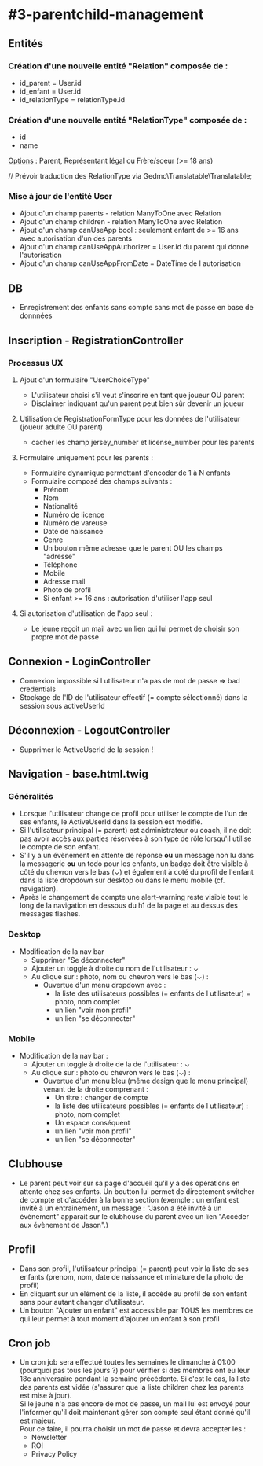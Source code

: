 # #3-parentchild-management

## Entités
### Création d'une nouvelle entité "Relation" composée de :  
- id_parent = User.id
- id_enfant = User.id
- id_relationType = relationType.id

### Création d'une nouvelle entité "RelationType" composée de :  
- id
- name  

<u>Options</u> : Parent, Représentant légal ou Frère/soeur (>= 18 ans)  

// Prévoir traduction des RelationType via Gedmo\Translatable\Translatable; 

### Mise à jour de l'entité User
- Ajout d'un champ parents - relation ManyToOne avec Relation
- Ajout d'un champ children - relation ManyToOne avec Relation
- Ajout d'un champ canUseApp bool : seulement enfant de >= 16 ans avec autorisation d'un des parents
- Ajout d'un champ canUseAppAuthorizer = User.id du parent qui donne l'autorisation
- Ajout d'un champ canUseAppFromDate = DateTime de l autorisation

## DB
-  Enregistrement des enfants sans compte sans mot de passe en base de donnnées

## Inscription - RegistrationController
### Processus UX

1. Ajout d'un formulaire "UserChoiceType"  
    - L'utilisateur choisi s'il veut s'inscrire en tant que joueur OU parent  
    - Disclaimer indiquant qu'un parent peut bien sûr devenir un joueur

2. Utilisation de RegistrationFormType pour les données de l'utilisateur (joueur adulte OU parent)
    - cacher les champ jersey_number et license_number pour les parents

3. Formulaire uniquement pour les parents :  
    - Formulaire dynamique permettant d'encoder de 1 à N enfants  
    - Formulaire composé des champs suivants :
        - Prénom
        - Nom
        - Nationalité
        - Numéro de licence
        - Numéro de vareuse
        - Date de naissance
        - Genre
        - Un bouton même adresse que le parent OU les champs "adresse"
        - Téléphone
        - Mobile
        - Adresse mail
        - Photo de profil
        - Si enfant >= 16 ans : autorisation d'utiliser l'app seul

4. Si autorisation d'utilisation de l'app seul :
   - Le jeune reçoit un mail avec un lien qui lui permet de choisir son propre mot de passe

## Connexion - LoginController

- Connexion impossible si l utilisateur n'a pas de mot de passe => bad credentials
- Stockage de l'ID de l'utilisateur effectif (= compte sélectionné) dans la session sous activeUserId

## Déconnexion - LogoutController

- Supprimer le ActiveUserId de la session !

## Navigation - base.html.twig

### Généralités

- Lorsque l'utilisateur change de profil pour utiliser le compte de l'un de ses enfants, le ActiveUserId dans la session est modifié.
- Si l'utilisateur principal (= parent) est administrateur ou coach, il ne doit pas avoir accès aux parties réservées à son type de rôle lorsqu'il utilise le compte de son enfant.
- S'il y a un évènement en attente de réponse <b>ou</b> un message non lu dans la messagerie <b>ou</b> un todo pour les enfants, un badge doit être visible à côté du chevron vers le bas (⌄) et également à coté du profil de l'enfant dans la liste dropdown sur desktop ou dans le menu mobile (cf. navigation).
- Après le changement de compte une alert-warning reste visible tout le long de la navigation en dessous du h1 de la page et au dessus des messages flashes.

### Desktop

- Modification de la nav bar
    - Supprimer "Se déconnecter"
    - Ajouter un toggle à droite du nom de l'utilisateur : ⌄
    - Au clique sur : photo, nom ou chevron vers le bas (⌄) :
        - Ouvertue d'un menu dropdown avec :
            - la liste des utilisateurs possibles (= enfants de l utilisateur) = photo, nom complet
            - un lien "voir mon profil"
            - un lien "se déconnecter"

### Mobile

- Modification de la nav bar :
    - Ajouter un toggle à droite de la de l'utilisateur : ⌄
    - Au clique sur : photo ou chevron vers le bas (⌄) :
        - Ouvertue d'un menu bleu (même design que le menu principal) venant de la droite comprenant :
            - Un titre : changer de compte
            - la liste des utilisateurs possibles (= enfants de l utilisateur) : photo, nom complet
            - Un espace conséquent
            - un lien "voir mon profil"
            - un lien "se déconnecter"

## Clubhouse

- Le parent peut voir sur sa page d'accueil qu'il y a des opérations en attente chez ses enfants. Un boutton lui permet de directement switcher de compte et d'accéder à la bonne section (exemple : un enfant est invité à un entrainement, un message : "Jason a été invité à un évènement" apparait sur le clubhouse du parent avec un lien "Accéder aux évènement de Jason".)

## Profil

- Dans son profil, l'utilisateur principal (= parent) peut voir la liste de ses enfants (prenom, nom, date de naissance et miniature de la photo de profil)
- En cliquant sur un élément de la liste, il accède au profil de son enfant sans pour autant changer d'utilisateur.
- Un bouton "Ajouter un enfant" est accessible par TOUS les membres ce qui leur permet à tout moment d'ajouter un enfant à son profil

## Cron job

- Un cron job sera effectué toutes les semaines le dimanche à 01:00 (pourquoi pas tous les jours ?) pour vérifier si des membres ont eu leur 18e anniversaire pendant la semaine précédente. Si c'est le cas, la liste des parents est vidée (s'assurer que la liste children chez les parents est mise à jour).  
Si le jeune n'a pas encore de mot de passe, un mail lui est envoyé pour l'informer qu'il doit maintenant gérer son compte seul étant donné qu'il est majeur.  
Pour ce faire, il pourra choisir un mot de passe et devra accepter les :
    - Newsletter
    - ROI
    - Privacy Policy


